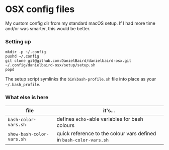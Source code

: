 # OSX config files

My custom config dir from my standard macOS setup.  If I had more time and/or was smarter, this would be better.

### Setting up

```
mkdir -p ~/.config
pushd ~/.config
git clone git@github.com:DanielBaird/danielbaird-osx.git
~/.config/danielbaird-osx/setup/setup.sh
popd
```

The setup script symlinks the `bin\bash-profile.sh` file into place as your `~/.bash_profile`.

### What else is here

| file | it's... |
|------|---------|
| `bash-color-vars.sh` | defines `echo`-able variables for bash colours |
| `show-bash-color-vars.sh` | quick reference to the colour vars defined in `bash-color-vars.sh`|

